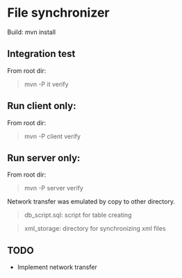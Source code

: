 File synchronizer
=================

Build:      mvn install

Integration  test
-----------------
From root dir:

> mvn -P it verify

Run client only:
----------
From root dir:

> mvn -P client verify

Run server only:
----------
From root dir:

> mvn -P server verify

Network transfer was emulated by copy to other directory.

> db_script.sql: script for table creating

> xml_storage: directory for synchronizing xml files

TODO
----
+ Implement network transfer
